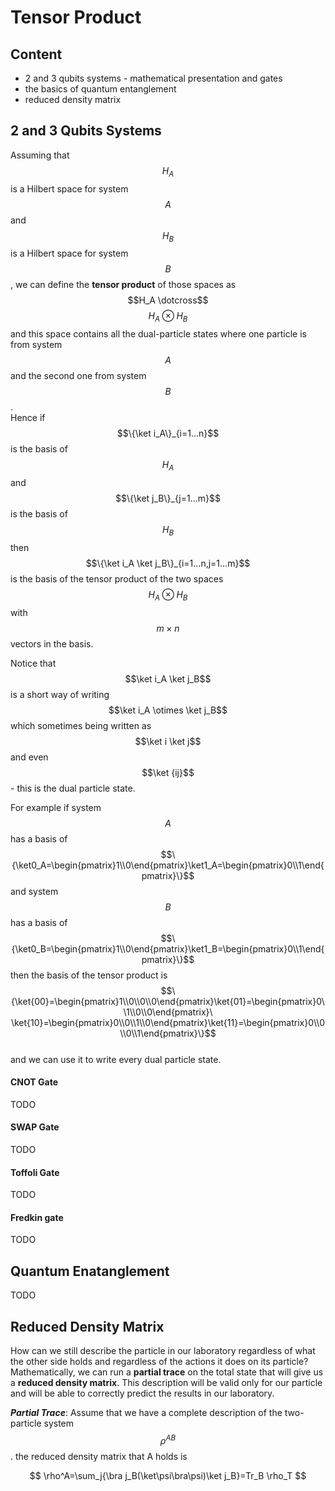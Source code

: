 # Tensor Product

## Content

* 2 and 3 qubits systems - mathematical presentation and gates
* the basics of quantum entanglement&#x20;
* reduced density matrix

## 2 and 3 Qubits Systems

Assuming that $$H_A$$ is a Hilbert space for system $$A$$ and $$H_B$$ is a Hilbert space for system $$B$$, we can define the **tensor product** of those spaces as $$H_A \dotcross$$$$H_A\otimes H_B$$ and this space contains all the dual-particle states where one particle is from system $$A$$ and the second one from system $$B$$.\
Hence if $$\{\ket i_A\}_{i=1...n}$$ is the basis of $$H_A$$ and $$\{\ket j_B\}_{j=1...m}$$ is the basis of $$H_B$$ then $$\{\ket i_A \ket j_B\}_{i=1...n,j=1...m}$$is the basis of the tensor product of the two spaces $$H_A\otimes H_B$$ with $$m \times n$$ vectors in the basis.

Notice that $$\ket i_A \ket j_B$$ is a short way of writing $$\ket i_A \otimes \ket j_B$$ which sometimes being written as $$\ket i \ket j$$ and even $$\ket {ij}$$ - this is the dual particle state.

For example if system $$A$$ has a basis of $$\{\ket0_A=\begin{pmatrix}1\\0\end{pmatrix}\ket1_A=\begin{pmatrix}0\\1\end{pmatrix}\}$$ and system $$B$$ has a basis of $$\{\ket0_B=\begin{pmatrix}1\\0\end{pmatrix}\ket1_B=\begin{pmatrix}0\\1\end{pmatrix}\}$$ then the basis of the tensor product is $$\{\ket{00}=\begin{pmatrix}1\\0\\0\\0\end{pmatrix}\ket{01}=\begin{pmatrix}0\\1\\0\\0\end{pmatrix}\ \ket{10}=\begin{pmatrix}0\\0\\1\\0\end{pmatrix}\ket{11}=\begin{pmatrix}0\\0\\0\\1\end{pmatrix}\}$$\
and we can use it to write every dual particle state.

#### CNOT Gate

TODO

#### SWAP Gate

TODO

#### Toffoli Gate

TODO

#### Fredkin gate

TODO

## Quantum Enatanglement

TODO

## Reduced Density Matrix

How can we still describe the particle in our laboratory regardless of what the other side holds and regardless of the actions it does on its particle? Mathematically, we can run a **partial trace** on the total state that will give us a **reduced density matrix**. This description will be valid only for our particle and will be able to correctly predict the results in our laboratory.

_**Partial Trace**_: Assume that we have a complete description of the two-particle system $$\rho^{AB}$$. the reduced density matrix that A holds is&#x20;

$$
\rho^A=\sum_j{\bra j_B(\ket\psi\bra\psi)\ket j_B}=Tr_B \rho_T
$$

